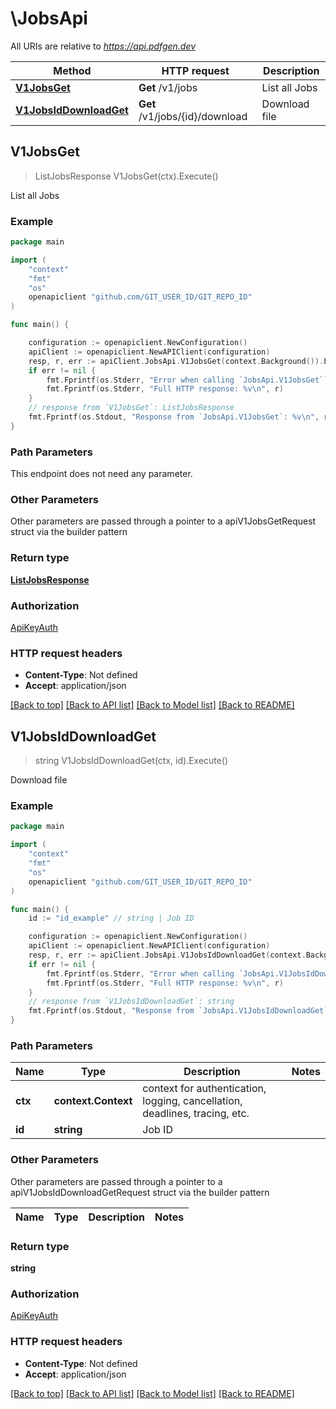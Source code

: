 # \JobsApi

All URIs are relative to *https://api.pdfgen.dev*

Method | HTTP request | Description
------------- | ------------- | -------------
[**V1JobsGet**](JobsApi.md#V1JobsGet) | **Get** /v1/jobs | List all Jobs
[**V1JobsIdDownloadGet**](JobsApi.md#V1JobsIdDownloadGet) | **Get** /v1/jobs/{id}/download | Download file



## V1JobsGet

> ListJobsResponse V1JobsGet(ctx).Execute()

List all Jobs



### Example

```go
package main

import (
    "context"
    "fmt"
    "os"
    openapiclient "github.com/GIT_USER_ID/GIT_REPO_ID"
)

func main() {

    configuration := openapiclient.NewConfiguration()
    apiClient := openapiclient.NewAPIClient(configuration)
    resp, r, err := apiClient.JobsApi.V1JobsGet(context.Background()).Execute()
    if err != nil {
        fmt.Fprintf(os.Stderr, "Error when calling `JobsApi.V1JobsGet``: %v\n", err)
        fmt.Fprintf(os.Stderr, "Full HTTP response: %v\n", r)
    }
    // response from `V1JobsGet`: ListJobsResponse
    fmt.Fprintf(os.Stdout, "Response from `JobsApi.V1JobsGet`: %v\n", resp)
}
```

### Path Parameters

This endpoint does not need any parameter.

### Other Parameters

Other parameters are passed through a pointer to a apiV1JobsGetRequest struct via the builder pattern


### Return type

[**ListJobsResponse**](ListJobsResponse.md)

### Authorization

[ApiKeyAuth](../README.md#ApiKeyAuth)

### HTTP request headers

- **Content-Type**: Not defined
- **Accept**: application/json

[[Back to top]](#) [[Back to API list]](../README.md#documentation-for-api-endpoints)
[[Back to Model list]](../README.md#documentation-for-models)
[[Back to README]](../README.md)


## V1JobsIdDownloadGet

> string V1JobsIdDownloadGet(ctx, id).Execute()

Download file



### Example

```go
package main

import (
    "context"
    "fmt"
    "os"
    openapiclient "github.com/GIT_USER_ID/GIT_REPO_ID"
)

func main() {
    id := "id_example" // string | Job ID

    configuration := openapiclient.NewConfiguration()
    apiClient := openapiclient.NewAPIClient(configuration)
    resp, r, err := apiClient.JobsApi.V1JobsIdDownloadGet(context.Background(), id).Execute()
    if err != nil {
        fmt.Fprintf(os.Stderr, "Error when calling `JobsApi.V1JobsIdDownloadGet``: %v\n", err)
        fmt.Fprintf(os.Stderr, "Full HTTP response: %v\n", r)
    }
    // response from `V1JobsIdDownloadGet`: string
    fmt.Fprintf(os.Stdout, "Response from `JobsApi.V1JobsIdDownloadGet`: %v\n", resp)
}
```

### Path Parameters


Name | Type | Description  | Notes
------------- | ------------- | ------------- | -------------
**ctx** | **context.Context** | context for authentication, logging, cancellation, deadlines, tracing, etc.
**id** | **string** | Job ID | 

### Other Parameters

Other parameters are passed through a pointer to a apiV1JobsIdDownloadGetRequest struct via the builder pattern


Name | Type | Description  | Notes
------------- | ------------- | ------------- | -------------


### Return type

**string**

### Authorization

[ApiKeyAuth](../README.md#ApiKeyAuth)

### HTTP request headers

- **Content-Type**: Not defined
- **Accept**: application/json

[[Back to top]](#) [[Back to API list]](../README.md#documentation-for-api-endpoints)
[[Back to Model list]](../README.md#documentation-for-models)
[[Back to README]](../README.md)

